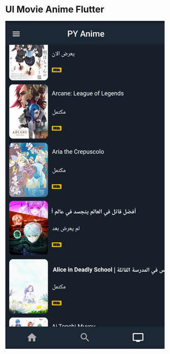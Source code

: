 # UI Movie Anime Flutter 

<img src = 'https://raw.githubusercontent.com/mudiv/ui-movie-anime-flutter/main/imgApp/Screenshot_%D9%A2%D9%A0%D9%A2%D9%A3%D9%A0%D9%A5%D9%A0%D9%A9-%D9%A2%D9%A0%D9%A1%D9%A8%D9%A4%D9%A9.jpg' ></img>
